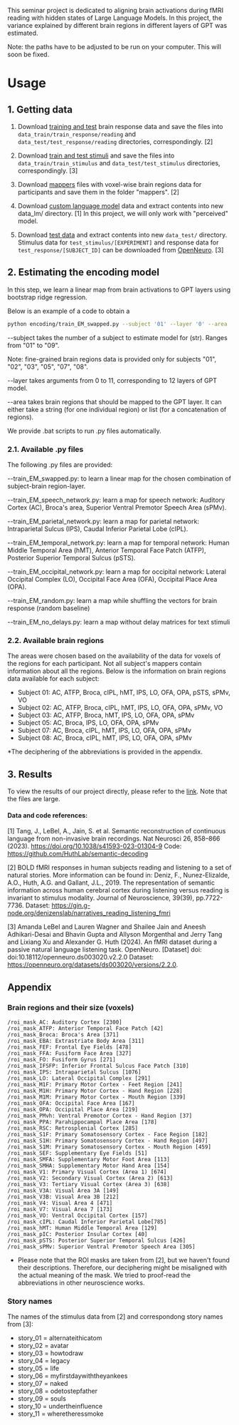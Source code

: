 This seminar project is dedicated to aligning brain activations during fMRI reading with hidden states of Large Language Models. In this project, the variance explained by different brain regions in different layers of GPT was estimated. 

Note: the paths have to be adjusted to be run on your computer. This will soon be fixed.

# Usage

## 1. Getting data

1. Download [training and test](https://gin.g-node.org/denizenslab/narratives_reading_listening_fmri/src/master/responses) brain response data and save the files into  `data_train/train_response/reading` and `data_test/test_response/reading` directories, correspondingly. [2]

2. Download [train and test stimuli](https://drive.google.com/drive/folders/16_djOe_jhVRxXQieyBEN2pCgItwFYGQt?usp=drive_link) and save the files into `data_train/train_stimulus` and `data_test/test_stimulus` directories, correspondingly. [3]

3. Download [mappers](https://gin.g-node.org/denizenslab/narratives_reading_listening_fmri/src/master/mappers) files with voxel-wise brain regions data for participants and save them in the folder "mappers". [2]

4. Download [custom language model](https://utexas.box.com/shared/static/7ab8qm5e3i0vfsku0ee4dc6hzgeg7nyh.zip) data and extract contents into new data_lm/ directory. [1] 
In this project, we will only work with "perceived" model.

3. Download [test data](https://utexas.box.com/shared/static/ae5u0t3sh4f46nvmrd3skniq0kk2t5uh.zip) and extract contents into new `data_test/` directory. Stimulus data for `test_stimulus/[EXPERIMENT]` and response data for `test_response/[SUBJECT_ID]` can be downloaded from [OpenNeuro](https://openneuro.org/datasets/ds004510/). [3]

## 2. Estimating the encoding model 

In this step, we learn a linear map from brain activations to GPT layers using bootstrap ridge regression. 

Below is an example of a code to obtain a

```bash
python encoding/train_EM_swapped.py --subject '01' --layer '0' --area 'roi_mask_Broca'
```
--subject takes the number of a subject to estimate model for (str). Ranges from "01" to "09". 

Note: fine-grained brain regions data is provided only for subjects "01", "02", "03", "05", "07", "08".

--layer takes arguments from 0 to 11, corresponding to 12 layers of GPT model.

--area takes brain regions that should be mapped to the GPT layer. It can either take a string (for one individual region) or list (for a concatenation of regions).

We provide .bat scripts to run .py files automatically. 

### 2.1. Available .py files

The following .py files are provided:

--train_EM_swapped.py: to learn a linear map for the chosen combination of subject-brain region-layer.

--train_EM_speech_network.py: learn a map for speech network: Auditory Cortex (AC), Broca's area, Superior Ventral Premotor Speech Area (sPMv).

--train_EM_parietal_network.py: learn a map for parietal network: Intraparietal Sulcus (IPS), Caudal Inferior Parietal Lobe (cIPL).  

--train_EM_temporal_network.py: learn a map for temporal network: Human Middle Temporal Area (hMT), Anterior Temporal Face Patch (ATFP), Posterior Superior Temporal Sulcus (pSTS).  

--train_EM_occipital_network.py: learn a map for occipital network: Lateral Occipital Complex (LO), Occipital Face Area (OFA), Occipital Place Area (OPA).

--train_EM_random.py: learn a map while shuffling the vectors for brain response (random baseline)

--train_EM_no_delays.py: learn a map without delay matrices for text stimuli

### 2.2. Available brain regions

The areas were chosen based on the availability of the data for voxels of the regions for each participant. Not all subject's mappers contain information about all the regions. Below is the information on brain regions data available for each subject:

- Subject 01: AC, ATFP, Broca, cIPL, hMT, IPS, LO, OFA, OPA, pSTS, sPMv, VO
- Subject 02: AC, ATFP, Broca, cIPL, hMT, IPS, LO, OFA, OPA, sPMv, VO
- Subject 03: AC, ATFP, Broca, hMT, IPS, LO, OFA, OPA, sPMv
- Subject 05: AC, Broca, IPS, LO, OFA, OPA, sPMv
- Subject 07: AC, Broca, cIPL, hMT, IPS, LO, OFA, OPA, sPMv
- Subject 08: AC, Broca, cIPL, hMT, IPS, LO, OFA, OPA, sPMv

*The deciphering of the abbreviations is provided in the appendix. 

## 3. Results

To view the results of our project directly, please refer to the [link](https://drive.google.com/drive/folders/1-5dNveVGMdo6cYSLOfDXQnluGyOjEEjo?usp=sharing). Note that the files are large.

#### Data and code references:

[1] Tang, J., LeBel, A., Jain, S. et al. Semantic reconstruction of continuous language from non-invasive brain recordings. Nat Neurosci 26, 858–866 (2023). https://doi.org/10.1038/s41593-023-01304-9
Code: https://github.com/HuthLab/semantic-decoding

[2] BOLD fMRI responses in human subjects reading and listening to a set of natural stories. More information can be found in: Deniz, F., Nunez-Elizalde, A.O., Huth, A.G. and Gallant, J.L., 2019. The representation of semantic information across human cerebral cortex during listening versus reading is invariant to stimulus modality. Journal of Neuroscience, 39(39), pp.7722-7736.
Dataset: https://gin.g-node.org/denizenslab/narratives_reading_listening_fmri

[3] Amanda LeBel and Lauren Wagner and Shailee Jain and Aneesh Adhikari-Desai and Bhavin Gupta and Allyson Morgenthal and Jerry Tang and Lixiang Xu and Alexander G. Huth (2024). An fMRI dataset during a passive natural language listening task. OpenNeuro. [Dataset] doi: doi:10.18112/openneuro.ds003020.v2.2.0
Dataset: https://openneuro.org/datasets/ds003020/versions/2.2.0.


## Appendix

### Brain regions and their size (voxels)

    /roi_mask_AC: Auditory Cortex [2300]
    /roi_mask_ATFP: Anterior Temporal Face Patch [42]
    /roi_mask_Broca: Broca's Area [371]
    /roi_mask_EBA: Extrastriate Body Area [311]
    /roi_mask_FEF: Frontal Eye Fields [478]
    /roi_mask_FFA: Fusiform Face Area [327]
    /roi_mask_FO: Fusiform Gyrus [271]
    /roi_mask_IFSFP: Inferior Frontal Sulcus Face Patch [310]
    /roi_mask_IPS: Intraparietal Sulcus [1076]
    /roi_mask_LO: Lateral Occipital Complex [291]
    /roi_mask_M1F: Primary Motor Cortex - Feet Region [241]
    /roi_mask_M1H: Primary Motor Cortex - Hand Region [228]
    /roi_mask_M1M: Primary Motor Cortex - Mouth Region [339]
    /roi_mask_OFA: Occipital Face Area [167]
    /roi_mask_OPA: Occipital Place Area [219]
    /roi_mask_PMvh: Ventral Premotor Cortex - Hand Region [37]
    /roi_mask_PPA: Parahippocampal Place Area [178]
    /roi_mask_RSC: Retrosplenial Cortex [285]
    /roi_mask_S1F: Primary Somatosensory Cortex - Face Region [182]
    /roi_mask_S1H: Primary Somatosensory Cortex - Hand Region [497]
    /roi_mask_S1M: Primary Somatosensory Cortex - Mouth Region [459]
    /roi_mask_SEF: Supplementary Eye Fields [51]
    /roi_mask_SMFA: Supplementary Motor Foot Area [113]
    /roi_mask_SMHA: Supplementary Motor Hand Area [154]
    /roi_mask_V1: Primary Visual Cortex (Area 1) [674]
    /roi_mask_V2: Secondary Visual Cortex (Area 2) [613]
    /roi_mask_V3: Tertiary Visual Cortex (Area 3) [638]
    /roi_mask_V3A: Visual Area 3A [149]
    /roi_mask_V3B: Visual Area 3B [212]
    /roi_mask_V4: Visual Area 4 [471]
    /roi_mask_V7: Visual Area 7 [173]
    /roi_mask_VO: Ventral Occipital Cortex [157]
    /roi_mask_cIPL: Caudal Inferior Parietal Lobe[785]
    /roi_mask_hMT: Human Middle Temporal Area [129]
    /roi_mask_pIC: Posterior Insular Cortex [40]
    /roi_mask_pSTS: Posterior Superior Temporal Sulcus [426]
    /roi_mask_sPMv: Superior Ventral Premotor Speech Area [305]

* Please note that the ROI masks are taken from [2], but we haven't found their descriptions. Therefore, our deciphering might be misaligned with the actual meaning of the mask. We tried to proof-read the abbreviations in other neuroscience works.

### Story names 

The names of the stimulus data from [2] and correspondong story names from [3]:

- story_01 = alternateithicatom
- story_02 = avatar
- story_03 = howtodraw
- story_04 = legacy
- story_05 = life
- story_06 = myfirstdaywiththeyankees
- story_07 = naked
- story_08 = odetostepfather
- story_09 = souls
- story_10 = undertheinfluence
- story_11 = wheretheressmoke


